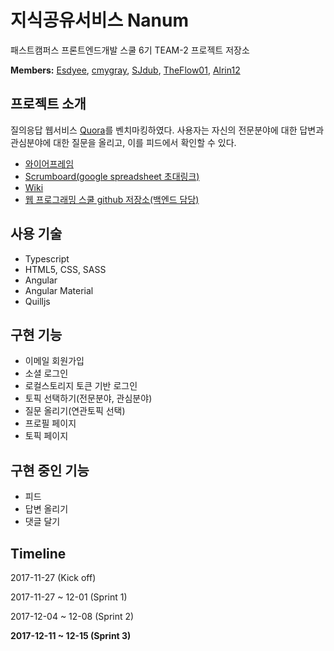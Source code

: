 # 지식공유서비스 Nanum

패스트캠퍼스 프론트엔드개발 스쿨 6기 TEAM-2 프로젝트 저장소

**Members:** [Esdyee](https://github.com/Esdyee), [cmygray](https://github.com/cmygray), [SJdub](https://github.com/SJdub), [TheFlow01](https://github.com/TheFlow01), [Alrin12](https://github.com/Alrin12)

## 프로젝트 소개

질의응답 웹서비스 [Quora](https://www.quora.com)를 벤치마킹하였다. 사용자는 자신의 전문분야에 대한 답변과 관심분야에 대한 질문을 올리고, 이를 피드에서 확인할 수 있다.

- [와이어프레임](https://xwklrd.axshare.com/)
- [Scrumboard(google spreadsheet 초대링크)](https://docs.google.com/a/fastcampus.co.kr/spreadsheets/d/19hdWFqjpBN9AETtN86JAX6vFg2HuMkNaJL2H-JpIQmQ/edit?usp=sharing)
- [Wiki](https://github.com/Esdyee/Namu-Project/wiki/0.-README)
- [웹 프로그래밍 스쿨 github 저장소(백엔드 담당)](https://github.com/namu617/nanum-project)

## 사용 기술

- Typescript
- HTML5, CSS, SASS
- Angular
- Angular Material
- Quilljs

## 구현 기능

- 이메일 회원가입
- 소셜 로그인
- 로컬스토리지 토큰 기반 로그인
- 토픽 선택하기(전문분야, 관심분야)
- 질문 올리기(연관토픽 선택)
- 프로필 페이지
- 토픽 페이지

## 구현 중인 기능

- 피드
- 답변 올리기
- 댓글 달기

## Timeline

2017-11-27 (Kick off)

2017-11-27 ~ 12-01 (Sprint 1)

2017-12-04 ~ 12-08 (Sprint 2)

**2017-12-11 ~ 12-15 (Sprint 3)**

